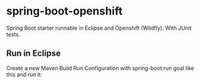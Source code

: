 # spring-boot-openshift
Spring Boot starter runnable in Eclipse and Openshift (Wildfly). With JUnit tests.

## Run in Eclipse
Create a new Maven Build Run Configuration with spring-boot:run goal like this and run it:
